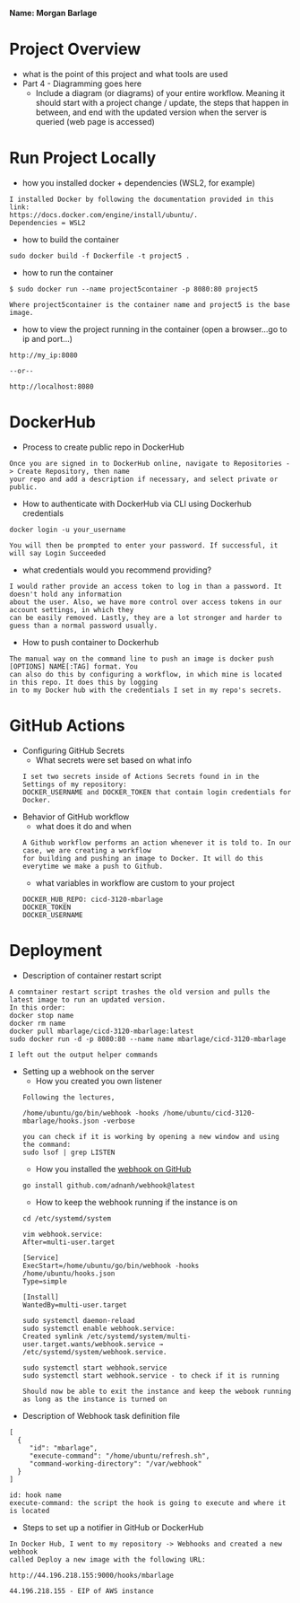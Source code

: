 **Name: Morgan Barlage**
# Project Overview

- what is the point of this project and what tools are used
- Part 4 - Diagramming goes here
  - Include a diagram (or diagrams) of your entire workflow. Meaning it should start with a project change / update, the steps that happen in between, and end with the updated version when the server is queried (web page is accessed)

# Run Project Locally

- how you installed docker + dependencies (WSL2, for example)
```
I installed Docker by following the documentation provided in this link: 
https://docs.docker.com/engine/install/ubuntu/. 
Dependencies = WSL2
```
- how to build the container
```
sudo docker build -f Dockerfile -t project5 .
```
- how to run the container
```
$ sudo docker run --name project5container -p 8080:80 project5

Where project5container is the container name and project5 is the base image.
```
- how to view the project running in the container (open a browser...go to ip and port...)
```
http://my_ip:8080

--or--

http://localhost:8080
```

# DockerHub

- Process to create public repo in DockerHub
```
Once you are signed in to DockerHub online, navigate to Repositories -> Create Repository, then name
your repo and add a description if necessary, and select private or public.
```
- How to authenticate with DockerHub via CLI using Dockerhub credentials
```
docker login -u your_username

You will then be prompted to enter your password. If successful, it will say Login Succeeded
```
- what credentials would you recommend providing?
```
I would rather provide an access token to log in than a password. It doesn't hold any information 
about the user. Also, we have more control over access tokens in our account settings, in which they
can be easily removed. Lastly, they are a lot stronger and harder to guess than a normal password usually. 
```
- How to push container to Dockerhub
```
The manual way on the command line to push an image is docker push [OPTIONS] NAME[:TAG] format. You
can also do this by configuring a workflow, in which mine is located in this repo. It does this by logging 
in to my Docker hub with the credentials I set in my repo's secrets. 
```

# GitHub Actions

- Configuring GitHub Secrets
  - What secrets were set based on what info
  ```
  I set two secrets inside of Actions Secrets found in in the Settings of my repository: 
  DOCKER_USERNAME and DOCKER_TOKEN that contain login credentials for Docker.
  ```
- Behavior of GitHub workflow
  - what does it do and when
  ```
  A Github workflow performs an action whenever it is told to. In our case, we are creating a workflow 
  for building and pushing an image to Docker. It will do this everytime we make a push to Github.
  ```
  - what variables in workflow are custom to your project
  ```
  DOCKER_HUB_REPO: cicd-3120-mbarlage
  DOCKER_TOKEN
  DOCKER_USERNAME
  ```
# Deployment

- Description of container restart script
```
A comntainer restart script trashes the old version and pulls the latest image to run an updated version. 
In this order:
docker stop name
docker rm name
docker pull mbarlage/cicd-3120-mbarlage:latest
sudo docker run -d -p 8080:80 --name name mbarlage/cicd-3120-mbarlage

I left out the output helper commands
```
- Setting up a webhook on the server
  - How you created you own listener
  ```
  Following the lectures,
  
  /home/ubuntu/go/bin/webhook -hooks /home/ubuntu/cicd-3120-mbarlage/hooks.json -verbose
  
  you can check if it is working by opening a new window and using the command:
  sudo lsof | grep LISTEN
  ```
  - How you installed the [webhook on GitHub](https://github.com/adnanh/webhook)
  ```
  go install github.com/adnanh/webhook@latest
  ```
  - How to keep the webhook running if the instance is on
  ```
  cd /etc/systemd/system
  
  vim webhook.service:
  After=multi-user.target

  [Service]
  ExecStart=/home/ubuntu/go/bin/webhook -hooks /home/ubuntu/hooks.json
  Type=simple

  [Install]
  WantedBy=multi-user.target
  
  sudo systemctl daemon-reload
  sudo systemctl enable webhook.service:
  Created symlink /etc/systemd/system/multi-user.target.wants/webhook.service → /etc/systemd/system/webhook.service.
  
  sudo systemctl start webhook.service
  sudo systemctl start webhook.service - to check if it is running
  
  Should now be able to exit the instance and keep the webook running as long as the instance is turned on
  ```
- Description of Webhook task definition file
```
[
  {
     "id": "mbarlage",
     "execute-command": "/home/ubuntu/refresh.sh",
     "command-working-directory": "/var/webhook"
  }
]

id: hook name
execute-command: the script the hook is going to execute and where it is located

```
- Steps to set up a notifier in GitHub or DockerHub
```
In Docker Hub, I went to my repository -> Webhooks and created a new webhook
called Deploy a new image with the following URL:

http://44.196.218.155:9000/hooks/mbarlage

44.196.218.155 - EIP of AWS instance
```
